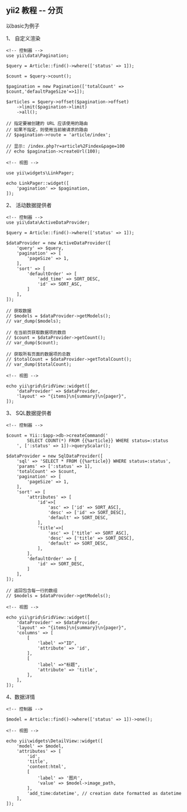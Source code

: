 ## yii2 教程 -- 分页

以basic为例子

1、 自定义渲染

	<!-- 控制器 -->
	use yii\data\Pagination;

	$query = Article::find()->where(['status' => 1]);

    $count = $query->count();

    $pagination = new Pagination(['totalCount' => $count,'defaultPageSize'=>1]);

    $articles = $query->offset($pagination->offset)
        ->limit($pagination->limit)
        ->all();

    // 指定要被创建的 URL 应该使用的路由
    // 如果不指定，则使用当前被请求的路由
    // $pagination->route = 'article/index';

    // 显示: /index.php?r=article%2Findex&page=100
    // echo $pagination->createUrl(100);

	<!-- 视图 -->

	use yii\widgets\LinkPager;

	echo LinkPager::widget([
	    'pagination' => $pagination,
	]);

2、 活动数据提供者

	<!-- 控制器 -->
	use yii\data\ActiveDataProvider;

	$query = Article::find()->where(['status' => 1]);

    $dataProvider = new ActiveDataProvider([
        'query' => $query,
        'pagination' => [
            'pageSize' => 1,
        ],
        'sort' => [
            'defaultOrder' => [
                'add_time' => SORT_DESC,
                'id' => SORT_ASC,
            ]
        ],
    ]);

    // 获取数据
    // $models = $dataProvider->getModels();
    // var_dump($models);

    // 在当前页获取数据项的数目
    // $count = $dataProvider->getCount();
    // var_dump($count);

    // 获取所有页面的数据项的总数
    // $totalCount = $dataProvider->getTotalCount();
    // var_dump($totalCount);

	<!-- 视图 -->
	
	echo yii\grid\GridView::widget([
	    'dataProvider' => $dataProvider,
	    'layout' => "{items}\n{summary}\n{pager}",
	]);


3、 SQL数据提供者

	<!-- 控制器 -->

	$count = Yii::$app->db->createCommand('
            SELECT COUNT(*) FROM {{%article}} WHERE status=:status
        ', [':status' => 1])->queryScalar();

    $dataProvider = new SqlDataProvider([
        'sql' => 'SELECT * FROM {{%article}} WHERE status=:status',
        'params' => [':status' => 1],
        'totalCount' => $count,
        'pagination' => [
            'pageSize' => 1,
        ],
        'sort' => [
            'attributes' => [
                'id'=>[
                    'asc' => ['id' => SORT_ASC],
                    'desc' => ['id' => SORT_DESC],
                    'default' => SORT_DESC,
                ],
                'title'=>[
                    'asc' => ['title' => SORT_ASC],
                    'desc' => ['title' => SORT_DESC],
                    'default' => SORT_DESC,
                ],
            ],
            'defaultOrder' => [
                'id' => SORT_DESC,
            ]
        ],
    ]);

    // 返回包含每一行的数组
    // $models = $dataProvider->getModels();

    <!-- 视图 -->

    echo yii\grid\GridView::widget([
	    'dataProvider' => $dataProvider,
	    'layout' => "{items}\n{summary}\n{pager}",
	    'columns' => [
			[
			    'label' =>"ID",
			    'attribute' => 'id',
			],
			[
			    'label' =>"标题",
			    'attribute' => 'title',
			],
	    ],
	]);

4、数据详情

	<!-- 控制器 -->

	$model = Article::find()->where(['status' => 1])->one();

	<!-- 视图 -->

	echo yii\widgets\DetailView::widget([
	    'model' => $model,
	    'attributes' => [
	        'id',   
	        'title',   
	        'content:html',   
	        [                      
	            'label' => '图片',
	            'value' => $model->image_path,
	        ],
	        'add_time:datetime', // creation date formatted as datetime
	    ],
	]);

